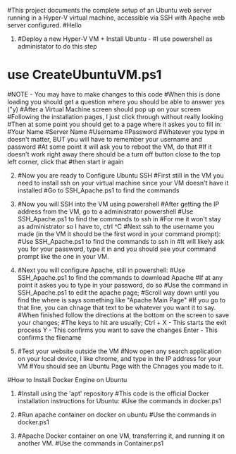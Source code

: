 #This project documents the complete setup of an Ubuntu web server running in a Hyper-V virtual machine, accessible via SSH with Apache web server configured.
#Hello
1. #Deploy a new Hyper-V VM + Install Ubuntu -
#I use powershell as administator to do this step
# use CreateUbuntuVM.ps1 
#NOTE - You may have to make changes to this code 
#When this is done loading you should get a question where you should be able to answer yes ("y)
#After a Virtual Machine screen should pop up on your screen
#Following the installation pages, I just click through without really looking
#Then at some point you should get to a page where it askes you to fill in:
  #Your Name
  #Server Name
  #Username
  #Password
#Whatever you type in doesn't matter, BUT you will have to remember your username and password
#At some point it will ask you to reboot the VM, do that
  #If it doesn't work right away there should be a turn off button close to the top left corner, click that #then start ir again
  
2. #Now you are ready to Configure Ubuntu SSH
#First still in the VM you need to install ssh on your virtual machine since your VM doesn't have it installed
#Go to SSH_Apache.ps1 to find the commands

3. #Now you will SSH into the VM using powershell
#After getting the IP address from the VM, go to a administrator powershell
#Use SSH_Apache.ps1 to find the commands to ssh in 
#For me it won't stay as administrator so I have to, ctrl ^C
#Next ssh to the username you made (in the VM it should be the first word in your command prompt):
#Use SSH_Apache.ps1 to find the commands to ssh in
#It will likely ask you for your password, type it in and you should see your command prompt like the one in your VM.


4. #Next you will configure Apache, still in powershell:
#Use SSH_Apache.ps1 to find the commands to download Apache
#If at any point it askes you to type in your password, do so
#Use the command in SSH_Apache.ps1 to edit the apache page;
#Scroll way down until you find the where is says something like "Apache Main Page"
#If you go to that line, you can chnage that text to be whatever you want it to say. 
#When finished follow the directions at the bottom on the screen to save your changes;
  #The keys to hit are usually; 
    Ctrl + X - This starts the exit process
    Y - This confirms you want to save the changes
    Enter - This confirms the filename
    
5. #Test your website outside the VM
#Now open any search application on your local device, I like chrome, and type in the IP address for your VM
#You should see an Ubuntu Page with the Chnages you made to it.









#How to Install Docker Engine on Ubuntu

1. #Install using the 'apt' repository
   #This code is the official Docker installation instructions for Ubuntu:
    #Use the commands in docker.ps1 

2. #Run apache container on docker on ubuntu
#Use the commands in docker.ps1 









1. #Apache Docker container on one VM, transferring it, and running it on another VM.
#Use the commands in Container.ps1 
